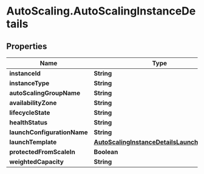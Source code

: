 # AutoScaling.AutoScalingInstanceDetails

## Properties

Name | Type | Description | Notes
------------ | ------------- | ------------- | -------------
**instanceId** | **String** |  | 
**instanceType** | **String** |  | [optional] 
**autoScalingGroupName** | **String** |  | 
**availabilityZone** | **String** |  | 
**lifecycleState** | **String** |  | 
**healthStatus** | **String** |  | 
**launchConfigurationName** | **String** |  | [optional] 
**launchTemplate** | [**AutoScalingInstanceDetailsLaunchTemplate**](AutoScalingInstanceDetailsLaunchTemplate.md) |  | [optional] 
**protectedFromScaleIn** | **Boolean** |  | 
**weightedCapacity** | **String** |  | [optional] 


